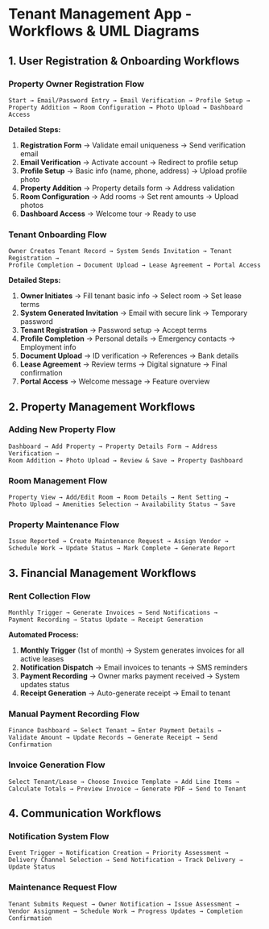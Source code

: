 # Tenant Management App - Workflows & UML Diagrams

## 1. User Registration & Onboarding Workflows

### Property Owner Registration Flow
```
Start → Email/Password Entry → Email Verification → Profile Setup → 
Property Addition → Room Configuration → Photo Upload → Dashboard Access
```

**Detailed Steps:**
1. **Registration Form** → Validate email uniqueness → Send verification email
2. **Email Verification** → Activate account → Redirect to profile setup
3. **Profile Setup** → Basic info (name, phone, address) → Upload profile photo
4. **Property Addition** → Property details form → Address validation
5. **Room Configuration** → Add rooms → Set rent amounts → Upload photos
6. **Dashboard Access** → Welcome tour → Ready to use

### Tenant Onboarding Flow
```
Owner Creates Tenant Record → System Sends Invitation → Tenant Registration → 
Profile Completion → Document Upload → Lease Agreement → Portal Access
```

**Detailed Steps:**
1. **Owner Initiates** → Fill tenant basic info → Select room → Set lease terms
2. **System Generated Invitation** → Email with secure link → Temporary password
3. **Tenant Registration** → Password setup → Accept terms
4. **Profile Completion** → Personal details → Emergency contacts → Employment info
5. **Document Upload** → ID verification → References → Bank details
6. **Lease Agreement** → Review terms → Digital signature → Final confirmation
7. **Portal Access** → Welcome message → Feature overview

## 2. Property Management Workflows

### Adding New Property Flow
```
Dashboard → Add Property → Property Details Form → Address Verification → 
Room Addition → Photo Upload → Review & Save → Property Dashboard
```

### Room Management Flow
```
Property View → Add/Edit Room → Room Details → Rent Setting → 
Photo Upload → Amenities Selection → Availability Status → Save
```

### Property Maintenance Flow
```
Issue Reported → Create Maintenance Request → Assign Vendor → 
Schedule Work → Update Status → Mark Complete → Generate Report
```

## 3. Financial Management Workflows

### Rent Collection Flow
```
Monthly Trigger → Generate Invoices → Send Notifications → 
Payment Recording → Status Update → Receipt Generation
```

**Automated Process:**
1. **Monthly Trigger** (1st of month) → System generates invoices for all active leases
2. **Notification Dispatch** → Email invoices to tenants → SMS reminders
3. **Payment Recording** → Owner marks payment received → System updates status
4. **Receipt Generation** → Auto-generate receipt → Email to tenant

### Manual Payment Recording Flow
```
Finance Dashboard → Select Tenant → Enter Payment Details → 
Validate Amount → Update Records → Generate Receipt → Send Confirmation
```

### Invoice Generation Flow
```
Select Tenant/Lease → Choose Invoice Template → Add Line Items → 
Calculate Totals → Preview Invoice → Generate PDF → Send to Tenant
```

## 4. Communication Workflows

### Notification System Flow
```
Event Trigger → Notification Creation → Priority Assessment → 
Delivery Channel Selection → Send Notification → Track Delivery → Update Status
```

### Maintenance Request Flow
```
Tenant Submits Request → Owner Notification → Issue Assessment → 
Vendor Assignment → Schedule Work → Progress Updates → Completion Confirmation
```
